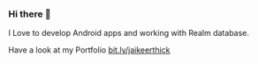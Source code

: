 ### Hi there 👋

<!--
**jaikeerthick/jaikeerthick** is a ✨ _special_ ✨ repository because its `README.md` (this file) appears on your GitHub profile.

Here are some ideas to get you started:

- 🔭 I’m currently working on ...
- 🌱 I’m currently learning ...
- 👯 I’m looking to collaborate on ...
- 🤔 I’m looking for help with ...
- 💬 Ask me about ...
- 📫 How to reach me: ...
- 😄 Pronouns: ...
- ⚡ Fun fact: ...
-->
I Love to develop Android apps and working with Realm database.

Have a look at my Portfolio
[bit.ly/jaikeerthick](bit.ly/jaikeerthick)
